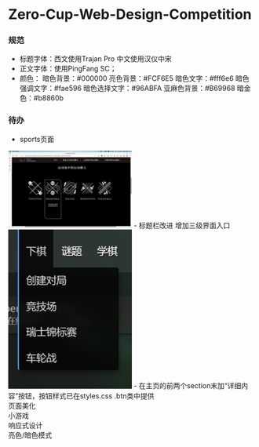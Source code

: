 # Zero-Cup-Web-Design-Competition

### 规范
- 标题字体：西文使用Trajan Pro 中文使用汉仪中宋
- 正文字体：使用PingFang SC；
- 颜色：
    暗色背景：#000000
    亮色背景：#FCF6E5
    暗色文字：#fff6e6
    暗色强调文字：#fae596
    暗色选择文字：#96ABFA
    亚麻色背景：#B69968
    暗金色：#b8860b


### 待办
- sports页面
<img src="./OriginalResources/readme/sports.png" width="50%">
- 标题栏改进 增加三级界面入口
<img src="./OriginalResources/readme/顶栏.png" width="50%">
- 在主页的前两个section末加“详细内容”按钮，按钮样式已在styles.css .btn类中提供
<br>页面美化
<br>小游戏
<br>响应式设计
<br>亮色/暗色模式
